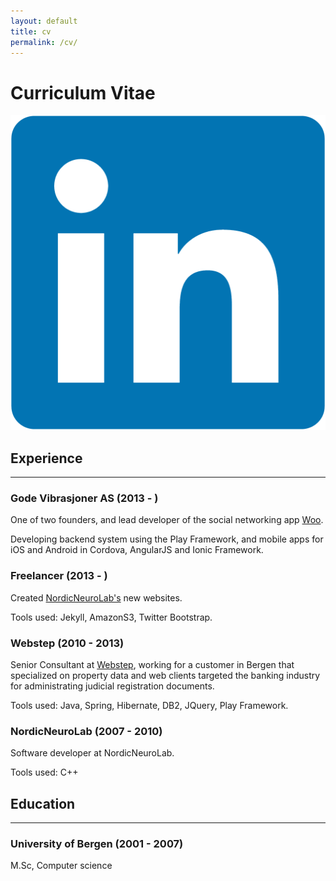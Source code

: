 ```yaml
---
layout: default
title: cv
permalink: /cv/
---
```



# Curriculum Vitae

[![link](/assets/linkedin.png "linkedin")](https://www.linkedin.com/pub/mads-lundeland/20/43a/632)

## Experience

***

### Gode Vibrasjoner AS (2013 - )
One of two founders, and lead developer of the social networking app [Woo][woo].

Developing backend system using the Play Framework, and mobile apps for iOS and Android in Cordova, AngularJS and Ionic Framework.

### Freelancer (2013 - )
Created [NordicNeuroLab's][nnl] new websites.

Tools used: Jekyll, AmazonS3, Twitter Bootstrap.

### Webstep (2010 - 2013)
Senior Consultant at [Webstep][webstep], working for a customer in Bergen that specialized on property data and web clients
targeted the banking industry for administrating judicial registration documents.

Tools used: Java, Spring, Hibernate, DB2, JQuery, Play Framework.

### NordicNeuroLab (2007 - 2010)
Software developer at NordicNeuroLab.

Tools used: C++




## Education

***

### University of Bergen (2001 - 2007)

M.Sc, Computer science


[woo]:    http://www.woo-app.com
[nnl]:    http://www.nordicneurolab.com
[webstep]:    http://www.webstep.no